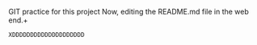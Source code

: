 GIT practice for this project
    Now, editing the README.md file in the web end.+
    
    
    XDDDDDDDDDDDDDDDDDDDD

